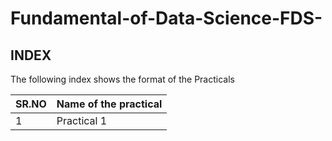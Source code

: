 # Fundamental-of-Data-Science-FDS-


## INDEX

The following index shows the format of the Practicals

| SR.NO | Name of the practical |
| ------ | ------ |
| 1 | Practical 1  |

